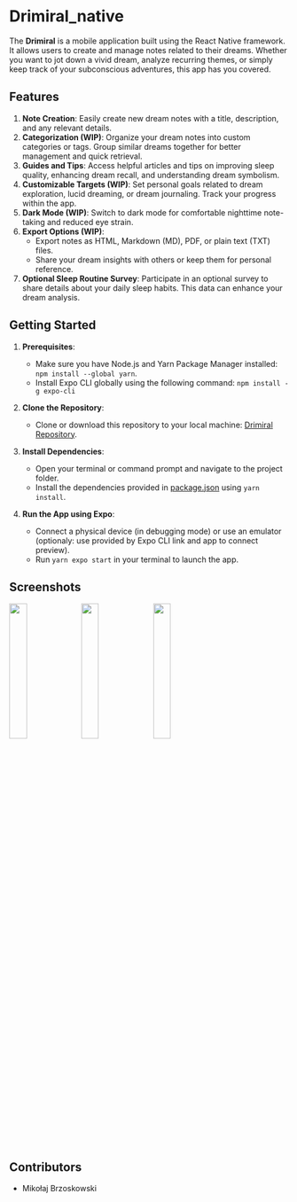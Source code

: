 # Drimiral_native

The **Drimiral** is a mobile application built using the React Native framework. It allows users to create and manage notes related to their dreams. Whether you want to jot down a vivid dream, analyze recurring themes, or simply keep track of your subconscious adventures, this app has you covered.

## Features

1. **Note Creation**: Easily create new dream notes with a title, description, and any relevant details.
2. **Categorization (WIP)**: Organize your dream notes into custom categories or tags. Group similar dreams together for better management and quick retrieval.
3. **Guides and Tips**: Access helpful articles and tips on improving sleep quality, enhancing dream recall, and understanding dream symbolism.
4. **Customizable Targets (WIP)**: Set personal goals related to dream exploration, lucid dreaming, or dream journaling. Track your progress within the app.
5. **Dark Mode (WIP)**: Switch to dark mode for comfortable nighttime note-taking and reduced eye strain.
6. **Export Options (WIP)**:
   - Export notes as HTML, Markdown (MD), PDF, or plain text (TXT) files.
   - Share your dream insights with others or keep them for personal reference.
7. **Optional Sleep Routine Survey**: Participate in an optional survey to share details about your daily sleep habits. This data can enhance your dream analysis.

## Getting Started

1. **Prerequisites**:
    - Make sure you have Node.js and Yarn Package Manager installed: `npm install --global yarn`.
    - Install Expo CLI globally using the following command: `npm install -g expo-cli`

2. **Clone the Repository**:
    - Clone or download this repository to your local machine: [Drimiral Repository](https://github.com/Mikolaj-Brzoskowski/Drimiral).

3. **Install Dependencies**:
    - Open your terminal or command prompt and navigate to the project folder.
    - Install the dependencies provided in [package.json](https://github.com/Mikolaj-Brzoskowski/Drimiral/blob/master/package.json) using `yarn install`.

4. **Run the App using Expo**:
    - Connect a physical device (in debugging mode) or use an emulator (optionaly: use provided by Expo CLI link and app to connect preview).
    - Run `yarn expo start` in your terminal to launch the app.

## Screenshots
<img align=top src="https://github.com/Mikolaj-Brzoskowski/Drimiral_native/blob/master/assets/screenshots/mainpage.jpg" width=25% height=25%>
<img align=top src="https://github.com/Mikolaj-Brzoskowski/Drimiral_native/blob/master/assets/screenshots/notes.jpg" width=25% height=25%>
<img align=top src="https://github.com/Mikolaj-Brzoskowski/Drimiral_native/blob/master/assets/screenshots/survey.jpg" width=25% height=25%>

## Contributors

- Mikołaj Brzoskowski